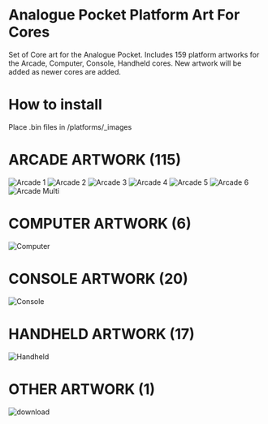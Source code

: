 # Analogue Pocket Platform Art For Cores
Set of Core art for the Analogue Pocket. Includes 159 platform artworks for the Arcade, Computer, Console, Handheld cores. New artwork will be added as newer cores are added.

# How to install
Place .bin files in /platforms/_images

# ARCADE ARTWORK (115)
![Arcade 1](https://github.com/user-attachments/assets/09c62f50-7173-4dcc-b78c-5140246eaad5)
![Arcade 2](https://github.com/user-attachments/assets/064610a0-5523-4f76-8ef8-e65908fd4efe)
![Arcade 3](https://github.com/user-attachments/assets/e03172ba-5f43-47ef-aff2-356a68937afa)
![Arcade 4](https://github.com/user-attachments/assets/8fe7f781-658d-455d-a865-570a33d65653)
![Arcade 5](https://github.com/user-attachments/assets/e3542787-8f38-4146-a9be-0cc289eb4233)
![Arcade 6](https://github.com/user-attachments/assets/749266fb-1889-4a1f-9698-1fd83605bd91)
![Arcade Multi](https://github.com/user-attachments/assets/5f344a3f-2279-4bbd-a9d7-a6cfd0c83e85)

# COMPUTER ARTWORK (6)
![Computer](https://github.com/user-attachments/assets/35e96e79-58e5-41a3-8f9e-ba4f2c0fcfbf)

# CONSOLE ARTWORK (20)
![Console](https://github.com/user-attachments/assets/1302fd88-236b-428b-ba4c-44bc2a3c459a)

# HANDHELD ARTWORK (17)
![Handheld](https://github.com/user-attachments/assets/5aa511a3-73fc-4d64-bd69-84d401ea4013)

# OTHER ARTWORK (1)
![download](https://github.com/user-attachments/assets/01b7942f-c415-4ddb-a5af-4305cac78772)
